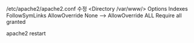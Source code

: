 /etc/apache2/apache2.conf 수정
<Directory /var/www/>
        Options Indexes FollowSymLinks
        AllowOverride None  --> AllowOverride ALL
        Require all granted
</Directory>

apache2 restart

